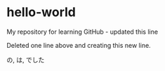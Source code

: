 # hello-world
My repository for learning GitHub - updated this line

Deleted one line above and creating this new line.

の, は, でした
